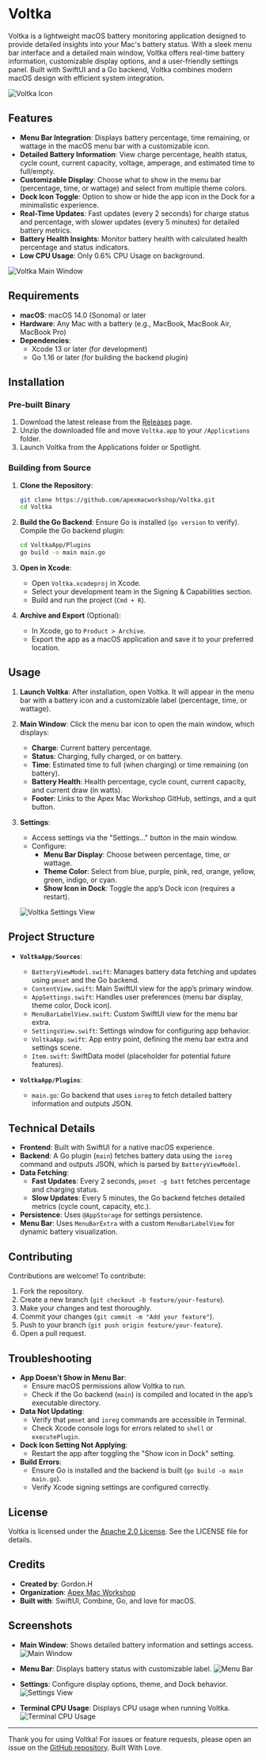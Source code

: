 # Voltka

Voltka is a lightweight macOS battery monitoring application designed to provide detailed insights into your Mac's battery status. With a sleek menu bar interface and a detailed main window, Voltka offers real-time battery information, customizable display options, and a user-friendly settings panel. Built with SwiftUI and a Go backend, Voltka combines modern macOS design with efficient system integration.

![Voltka Icon](https://github.com/apexmacworkshop/Voltka/raw/main/preview_screenshots/Voltka%20Dock%20Icons%20Screenshot.png)

## Features

- **Menu Bar Integration**: Displays battery percentage, time remaining, or wattage in the macOS menu bar with a customizable icon.
- **Detailed Battery Information**: View charge percentage, health status, cycle count, current capacity, voltage, amperage, and estimated time to full/empty.
- **Customizable Display**: Choose what to show in the menu bar (percentage, time, or wattage) and select from multiple theme colors.
- **Dock Icon Toggle**: Option to show or hide the app icon in the Dock for a minimalistic experience.
- **Real-Time Updates**: Fast updates (every 2 seconds) for charge status and percentage, with slower updates (every 5 minutes) for detailed battery metrics.
- **Battery Health Insights**: Monitor battery health with calculated health percentage and status indicators.
- **Low CPU Usage**: Only 0.6% CPU Usage on background.

![Voltka Main Window](https://github.com/apexmacworkshop/Voltka/raw/main/preview_screenshots/Voltka%20Main%20Panel%20Preview%20Screenshot.png)

## Requirements

- **macOS**: macOS 14.0 (Sonoma) or later
- **Hardware**: Any Mac with a battery (e.g., MacBook, MacBook Air, MacBook Pro)
- **Dependencies**:
  - Xcode 13 or later (for development)
  - Go 1.16 or later (for building the backend plugin)

## Installation

### Pre-built Binary

1. Download the latest release from the [Releases](https://github.com/apexmacworkshop/Voltka/releases) page.
2. Unzip the downloaded file and move `Voltka.app` to your `/Applications` folder.
3. Launch Voltka from the Applications folder or Spotlight.

### Building from Source

1. **Clone the Repository**:
   ```bash
   git clone https://github.com/apexmacworkshop/Voltka.git
   cd Voltka
   ```

2. **Build the Go Backend**:
   Ensure Go is installed (`go version` to verify). Compile the Go backend plugin:
   ```bash
   cd VoltkaApp/Plugins
   go build -o main main.go
   ```

3. **Open in Xcode**:
   - Open `Voltka.xcodeproj` in Xcode.
   - Select your development team in the Signing & Capabilities section.
   - Build and run the project (`Cmd + R`).

4. **Archive and Export** (Optional):
   - In Xcode, go to `Product > Archive`.
   - Export the app as a macOS application and save it to your preferred location.

## Usage

1. **Launch Voltka**:
   After installation, open Voltka. It will appear in the menu bar with a battery icon and a customizable label (percentage, time, or wattage).

2. **Main Window**:
   Click the menu bar icon to open the main window, which displays:
   - **Charge**: Current battery percentage.
   - **Status**: Charging, fully charged, or on battery.
   - **Time**: Estimated time to full (when charging) or time remaining (on battery).
   - **Battery Health**: Health percentage, cycle count, current capacity, and current draw (in watts).
   - **Footer**: Links to the Apex Mac Workshop GitHub, settings, and a quit button.

3. **Settings**:
   - Access settings via the "Settings..." button in the main window.
   - Configure:
     - **Menu Bar Display**: Choose between percentage, time, or wattage.
     - **Theme Color**: Select from blue, purple, pink, red, orange, yellow, green, indigo, or cyan.
     - **Show Icon in Dock**: Toggle the app’s Dock icon (requires a restart).

   ![Voltka Settings View](https://github.com/apexmacworkshop/Voltka/raw/main/preview_screenshots/Voltka%20Settings%20Screenshot.png)


## Project Structure

- **`VoltkaApp/Sources`**:
  - `BatteryViewModel.swift`: Manages battery data fetching and updates using `pmset` and the Go backend.
  - `ContentView.swift`: Main SwiftUI view for the app’s primary window.
  - `AppSettings.swift`: Handles user preferences (menu bar display, theme color, Dock icon).
  - `MenuBarLabelView.swift`: Custom SwiftUI view for the menu bar extra.
  - `SettingsView.swift`: Settings window for configuring app behavior.
  - `VoltkaApp.swift`: App entry point, defining the menu bar extra and settings scene.
  - `Item.swift`: SwiftData model (placeholder for potential future features).

- **`VoltkaApp/Plugins`**:
  - `main.go`: Go backend that uses `ioreg` to fetch detailed battery information and outputs JSON.

## Technical Details

- **Frontend**: Built with SwiftUI for a native macOS experience.
- **Backend**: A Go plugin (`main`) fetches battery data using the `ioreg` command and outputs JSON, which is parsed by `BatteryViewModel`.
- **Data Fetching**:
  - **Fast Updates**: Every 2 seconds, `pmset -g batt` fetches percentage and charging status.
  - **Slow Updates**: Every 5 minutes, the Go backend fetches detailed metrics (cycle count, capacity, etc.).
- **Persistence**: Uses `@AppStorage` for settings persistence.
- **Menu Bar**: Uses `MenuBarExtra` with a custom `MenuBarLabelView` for dynamic battery visualization.

## Contributing

Contributions are welcome! To contribute:

1. Fork the repository.
2. Create a new branch (`git checkout -b feature/your-feature`).
3. Make your changes and test thoroughly.
4. Commit your changes (`git commit -m "Add your feature"`).
5. Push to your branch (`git push origin feature/your-feature`).
6. Open a pull request.


## Troubleshooting

- **App Doesn’t Show in Menu Bar**:
  - Ensure macOS permissions allow Voltka to run.
  - Check if the Go backend (`main`) is compiled and located in the app’s executable directory.
- **Data Not Updating**:
  - Verify that `pmset` and `ioreg` commands are accessible in Terminal.
  - Check Xcode console logs for errors related to `shell` or `executePlugin`.
- **Dock Icon Setting Not Applying**:
  - Restart the app after toggling the "Show icon in Dock" setting.
- **Build Errors**:
  - Ensure Go is installed and the backend is built (`go build -o main main.go`).
  - Verify Xcode signing settings are configured correctly.

## License

Voltka is licensed under the [Apache 2.0 License](LICENSE). See the LICENSE file for details.

## Credits

- **Created by**: Gordon.H
- **Organization**: [Apex Mac Workshop](https://github.com/apexmacworkshop)
- **Built with**: SwiftUI, Combine, Go, and love for macOS.

## Screenshots

- **Main Window**: Shows detailed battery information and settings access.
  ![Main Window](https://github.com/apexmacworkshop/Voltka/raw/main/preview_screenshots/Voltka%20Main%20Panel%20Preview%20Screenshot.png)

- **Menu Bar**: Displays battery status with customizable label.
  ![Menu Bar](https://github.com/apexmacworkshop/Voltka/raw/main/preview_screenshots/Dock%20Icon%20Preview%20Screenshot.png)

- **Settings**: Configure display options, theme, and Dock behavior.
  ![Settings View](https://github.com/apexmacworkshop/Voltka/raw/main/preview_screenshots/Voltka%20Settings%20Screenshot.png)

- **Terminal CPU Usage**: Displays CPU usage when running Voltka.
  ![Terminal CPU Usage](https://github.com/apexmacworkshop/Voltka/raw/main/preview_screenshots/Voltka%20Terminal%20CPU%20Usage%20Screenshot.png)

---

Thank you for using Voltka! For issues or feature requests, please open an issue on the [GitHub repository](https://github.com/apexmacworkshop/Voltka).
Built With Love. 
